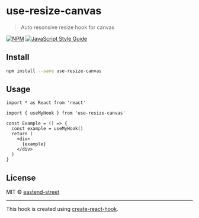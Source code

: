 # use-resize-canvas

> Auto resonsive resize hook for canvas

[![NPM](https://img.shields.io/npm/v/use-resize-canvas.svg)](https://www.npmjs.com/package/use-resize-canvas) [![JavaScript Style Guide](https://img.shields.io/badge/code_style-standard-brightgreen.svg)](https://standardjs.com)

## Install

```bash
npm install --save use-resize-canvas
```

## Usage

```tsx
import * as React from 'react'

import { useMyHook } from 'use-resize-canvas'

const Example = () => {
  const example = useMyHook()
  return (
    <div>
      {example}
    </div>
  )
}
```

## License

MIT © [eastend-street](https://github.com/eastend-street)

---

This hook is created using [create-react-hook](https://github.com/hermanya/create-react-hook).
